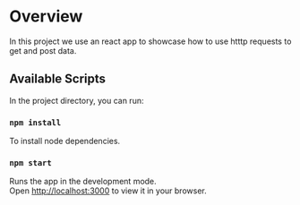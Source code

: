 # Overview
In this project we use an react app to showcase how to use htttp requests to get and post data. 
## Available Scripts

In the project directory, you can run:

### `npm install`

To install node dependencies.
### `npm start`


Runs the app in the development mode.\
Open [http://localhost:3000](http://localhost:3000) to view it in your browser.


